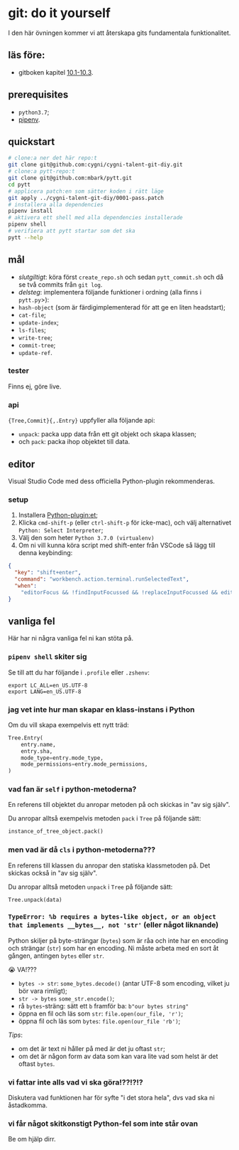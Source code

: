 # git: do it yourself

I den här övningen kommer vi att återskapa gits fundamentala funktionalitet.

## läs före:

* gitboken kapitel [10.1-10.3](https://git-scm.com/book/en/v2/Git-Internals-Plumbing-and-Porcelain).

## prerequisites

* `python3.7`;
* [pipenv](https://github.com/pypa/pipenv).

## quickstart

```sh
# clone:a ner det här repo:t
git clone git@github.com:cygni/cygni-talent-git-diy.git
# clone:a pytt-repo:t
git clone git@github.com:mbark/pytt.git
cd pytt
# applicera patch:en som sätter koden i rätt läge
git apply ../cygni-talent-git-diy/0001-pass.patch
# installera alla dependencies
pipenv install
# aktivera ett shell med alla dependencies installerade
pipenv shell
# verifiera att pytt startar som det ska
pytt --help
```

## mål

* _slutgiltigt_: köra först `create_repo.sh` och sedan `pytt_commit.sh` och då se två commits från `git log`.
* _delsteg_: implementera följande funktioner i ordning (alla finns i `pytt.py`>):
* `hash-object` (som är färdigimplementerad för att ge en liten headstart);
* `cat-file`;
* `update-index`;
* `ls-files`;
* `write-tree`;
* `commit-tree`;
* `update-ref`.

### tester

Finns ej, göre live.

### api

`{Tree,Commit}{,.Entry}` uppfyller alla följande api:

* `unpack`: packa upp data från ett git objekt och skapa klassen;
* och `pack`: packa ihop objektet till data.

## editor

Visual Studio Code med dess officiella Python-plugin rekommenderas.

### setup

1. Installera [Python-plugin:et](https://marketplace.visualstudio.com/items?itemName=ms-python.python);
2. Klicka `cmd-shift-p` (eller `ctrl-shift-p` för icke-mac), och välj alternativet `Python: Select Interpreter`;
3. Välj den som heter `Python 3.7.0 (virtualenv)`
4. Om ni vill kunna köra script med shift-enter från VSCode så lägg till denna keybinding:

```json
{
  "key": "shift+enter",
  "command": "workbench.action.terminal.runSelectedText",
  "when":
    "editorFocus && !findInputFocussed && !replaceInputFocussed && editorLangId == 'shellscript'"
}
```

## vanliga fel

Här har ni några vanliga fel ni kan stöta på.

### `pipenv shell` skiter sig

Se till att du har följande i `.profile` eller `.zshenv`:

```shell
export LC_ALL=en_US.UTF-8
export LANG=en_US.UTF-8
```

### jag vet inte hur man skapar en klass-instans i Python

Om du vill skapa exempelvis ett nytt träd:

```python
Tree.Entry(
    entry.name,
    entry.sha,
    mode_type=entry.mode_type,
    mode_permissions=entry.mode_permissions,
)
```

### vad fan är `self` i python-metoderna?

En referens till objektet du anropar metoden på och skickas in "av sig själv".

Du anropar alltså exempelvis metoden `pack` i `Tree` på följande sätt:

```python
instance_of_tree_object.pack()
```

### men vad är då `cls` i python-metoderna???

En referens till klassen du anropar den statiska klassmetoden på. Det skickas också in "av sig själv".

Du anropar alltså metoden `unpack` i `Tree` på följande sätt:

```python
Tree.unpack(data)
```

### `TypeError: %b requires a bytes-like object, or an object that implements __bytes__, not 'str'` (eller något liknande)

Python skiljer på byte-strängar (`bytes`) som är råa och inte har en encoding och strängar (`str`) som har en encoding.
Ni måste arbeta med en sort åt gången, antingen `bytes` eller `str`.

😭 VA!???

* `bytes -> str`: `some_bytes.decode()` (antar UTF-8 som encoding, vilket ju bör vara rimligt);
* `str -> bytes` `some_str.encode()`;
* rå `bytes`-sträng: sätt ett `b` framför ba: `b"our bytes string"`
* öppna en fil och läs som `str`: `file.open(our_file, 'r')`;
* öppna fil och läs som `bytes`: `file.open(our_file 'rb')`;

_Tips_:

* om det är text ni håller på med är det ju oftast `str`;
* om det är någon form av data som kan vara lite vad som helst är det oftast `bytes`.

### vi fattar inte alls vad vi ska göra!??!?!?

Diskutera vad funktionen har för syfte "i det stora hela", dvs vad ska ni åstadkomma.

### vi får något skitkonstigt Python-fel som inte står ovan

Be om hjälp dirr.
